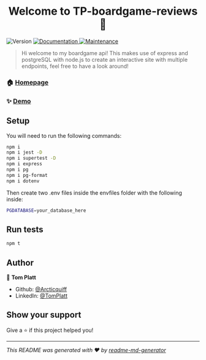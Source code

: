 <h1 align="center">Welcome to TP-boardgame-reviews 👋</h1>
<p>
  <img alt="Version" src="https://img.shields.io/badge/version-Node 16.5.0, Postgres 7.19.1-blue.svg?cacheSeconds=2592000" />
  <a href="https://github.com/northcoders/be-nc-games#readme" target="_blank">
    <img alt="Documentation" src="https://img.shields.io/badge/documentation-yes-brightgreen.svg" />
  </a>
  <a href="https://github.com/northcoders/be-nc-games/graphs/commit-activity" target="_blank">
    <img alt="Maintenance" src="https://img.shields.io/badge/Maintained%3F-yes-green.svg" />
  </a>
</p>

> Hi welcome to my boardgame api! This makes use of express and postgreSQL with node.js to create an interactive site with multiple endpoints, feel free to have a look around!

### 🏠 [Homepage](https://github.com/Arcticquiff/boardgame-api)

### ✨ [Demo](https://tp-boardgame-api.herokuapp.com/)

## Setup

You will need to run the following commands:

```sh
npm i
npm i jest -D
npm i supertest -D
npm i express
npm i pg
npm i pg-format
npm i dotenv
```
Then create two .env files inside the envfiles folder with the following inside:

```sh
PGDATABASE=your_database_here
```

## Run tests

```sh
npm t
```

## Author

👤 **Tom Platt**

* Github: [@Arcticquiff](https://github.com/Arcticquiff)
* LinkedIn: [@TomPlatt](https://linkedin.com/in/tom-platt-513779211)

## Show your support

Give a ⭐️ if this project helped you!

***
_This README was generated with ❤️ by [readme-md-generator](https://github.com/kefranabg/readme-md-generator)_